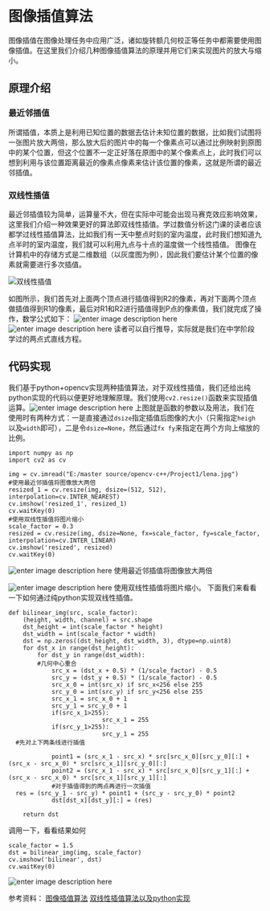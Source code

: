 ﻿
#  图像插值算法
图像插值在图像处理任务中应用广泛，诸如旋转额几何校正等任务中都需要使用图像插值。在这里我们介绍几种图像插值算法的原理并用它们来实现图片的放大与缩小。
##  原理介绍
### 最近邻插值
所谓插值，本质上是利用已知位置的数据去估计未知位置的数据，比如我们试图将一张图片放大两倍，那么放大后的图片中的每一个像素点可以通过比例映射到原图中的某个位置，但这个位置不一定正好落在原图中的某个像素点上，此时我们可以想到利用与该位置距离最近的像素点像素来估计该位置的像素，这就是所谓的最近邻插值。
### 双线性插值

最近邻插值较为简单，运算量不大，但在实际中可能会出现马赛克效应影响效果，这里我们介绍一种效果更好的算法即双线性插值。学过数值分析这门课的读者应该都学过线性插值算法，比如我们有一天中整点时刻的室内温度，此时我们想知道九点半时的室内温度，我们就可以利用九点与十点的温度做一个线性插值。
图像在计算机中的存储方式是二维数组（以灰度图为例），因此我们要估计某个位置的像素就需要进行多次插值。

![双线性插值](https://upload.wikimedia.org/wikipedia/commons/e/e7/Bilinear_interpolation.png)

如图所示，我们首先对上面两个顶点进行插值得到R2的像素，再对下面两个顶点做插值得到R1的像素，最后对R1和R2进行插值得到P点的像素值，我们就完成了操作，数学公式如下：
![enter image description here](https://lh3.googleusercontent.com/D2ho9d-IWVY8mVyescHtPwPO3t_xUdYXYEQzFvWoCq-5HtNhmQIIBgLfqGyKQbyXwYUnh73IPxCYYV6W6JpGzz-xLYwD1U09aABlAJ6BT1FagPdqvZZXpYVYuUbp5_7XZhW72abXzx1d1WY4OVv7n-5tcyO791ZMJxVwX20Nm26deCSAObV_4YvsowEz8ztwXMwnG3o8e8GlODgeBrycSYwBXDVsB7vS8YE9XVgXshKhhGc193hTFiO0MgnB06tkKMWu_O06I7dFN3r6jehjqfRlHWDK6kQTugTxdKxik347Ycd-0YHd0DdYKWbnWltCPvLJbbrKex3-lc8wz2DaFjf2QwMoOR0WF85w8k_gm01y2bGP5tD3UPU8T1RaJoB62EoDf0hZjH-ZSCy6N32x0iBAf4Zm3dXGqIeGC6qaB6nuEIbsoVsLGkRRrriMv-lc_n5n1hLbE3D9PGq1JZKaBQNvqL8RAYWlZNhCKlWN7seZDaab3260ZlJChyv4U6R_L42NZJjj4Ba-39NjEC1AG7LUxvFvj_59RslqOoMCvicHNMsRZpmsIgHK3AVfdhZI4W4ngaQyrcCKCyNv6Fmbl3hGcdgQMpp9vM8wSsgDIen3XHWjLKHSsHPouASvRMPtSI9Bx_rdtL_DX2vTOk35rPehUOXfysIz51p8P9u4OM891tYKdFaQG7jk_FUC=w760-h230-no)
![enter image description here](https://lh3.googleusercontent.com/AAUuVQ7syIzJYOV5wyuY4Ws-NEcfrWPJiw45Pkg2jYtIo29X1k1W1MvTYBdalWV7mcIdYo2mugdrDLce5PadNYYZiEObOELJAkc-pTUZij5b-NL9cMBhCw9dJiwv9LNWun-PsO1QNVRO6KVEKgbHRRuS0cPmXlLv-h8J6LYtSeYjAQ3FZnSO9gaFwF7kT0jUX3g3CA-vpOiC3vPA4jzhGPrh6r44LCswQu4ZsDdq-dSWCzjlM6X7JvWlNwkrzgso51b0f2CLUUIlMfJwRtegt6Fq12mRBJFq__vmUV0Z98nF9otDboTUo932pPadGhDbmXCRaAKhnTf4k8TO7xpC4eqULRK2Mr5CB-IQJhtyuXcs06Ys7BfOon27GydRVAW9wcwgUTEjWL7uQIfidmlJS72IuHVTC_TYZVXvEpyYh89P_cmUJRtF3vqAKtMFh8VPHGXUwO0m0gGPzfdKXjf5Nc2AlYaiaiXfRKgQfm7v-W2N2BebhyKgOSCMQb7HSdQAo-c0Rlx5no3ORHv9eTWtnUIIvWHfX2e5AKu4K05GOv7V4UnTn9mIJwmnZ1BjRqsl4rI9e7E1AGfmn9NyK289Mem85yyDCdouqYFy1VrCBOElG03ME77YRtuOf-HnVUhqw9ZxLqHiSq9wtm66EX7XnNXc-wNjYo6oBdW5uVLF9Ao8RiCd4ogy0cD8onzk=w514-h131-no)
读者可以自行推导，实际就是我们在中学阶段学过的两点式直线方程。
##  代码实现
我们基于python+opencv实现两种插值算法，对于双线性插值，我们还给出纯python实现的代码以便更好地理解原理。我们使用`cv2.resize()`函数来实现插值运算。![enter image description here](https://lh3.googleusercontent.com/BUojjEIeb1xBHvrdepHguGqylNDZK93alnzBNZgOGbe8qmXSz86cDvoImuAF4JABoRQlW29t1r9qjgxy0Wt0TDfcCty5m2JOxdVwV0b7kXK1vVokQVgMwAkIXP4hqSFAVui7SeLdGVsyyqAPxTdCFA9mj-1k3d2mzju5Je0vj9ih15L4ZPKhgOYnhYVuw32NPKudj0otqWYe4CgNAj2JykxSoFSQqq2qQhLoZMXXaR1oYRVOGCJi_VD6_p1f1boMZMJxBVvWvduexOvIuQkZw7x-MWoABIZBnv6PuWS-E8xYFC00MhfQCP84gW5k75jTmsx-y4yGfP9hJU5KkRfHjtegXCZmQCoxIbckYRu1Oknvjd_qVEvzAxvThsig7Ub2pl0g0I-eWXgLcMYaVai9JulcNcG405J6mSBRoBoYd2INXJBVccRyDnk4P9haz8ocuxJXKciilJvoG2AVDSyZ2x9CDa0NYgnDJLuEIKWCGJtCkzbAZyKFwm3fVfWIWhwWbM4MAem-QiT1JYui1lZAEOhCWuOPEvFrM36zn0POK-gv-CGos9-ATTA_rAL_bnLVQy3-we-5deTXht-MYGaNMgI3SUeNdVJYnJMYVW_PpNxlW-xBhEvNITp8bppAqalnbuMrauRgbmXPTXv9Kh1uFOGtguz78TV8gBreEfGmVYQqrl3Lo1_qVCZGbCrJ=w566-h604-no)
上图就是函数的参数以及用法，我们在使用时有两种方式：一是直接通过`dsize`指定插值后图像的大小（只需指定`heigh`以及`width`即可），二是令`dsize=None`，然后通过`fx fy`来指定在两个方向上缩放的比例。
```
import numpy as np  
import cv2 as cv

img = cv.imread("E:/master source/opencv-c++/Project1/lena.jpg")
#使用最近邻插值将图像放大两倍
resized_1 = cv.resize(img, dsize=(512, 512), interpolation=cv.INTER_NEAREST)  
cv.imshow('resized_1', resized_1)  
cv.waitKey(0)  
#使用双线性插值将图片缩小
scale_factor = 0.3  
resized = cv.resize(img, dsize=None, fx=scale_factor, fy=scale_factor, interpolation=cv.INTER_LINEAR)  
cv.imshow('resized', resized)  
cv.waitKey(0)
```
![enter image description here](https://lh3.googleusercontent.com/K_Pr1bEigenuqZ62pvt8z0089G05blyssdsonRC82AG4VL00PrpLaVbZV19j4FsvK6H-9bKRFIiU--CPuFqFQMCsKToQfGUUX0kfunnNDaQkaGr_pc0iWLCzw3zCHNYVOIc05wk-JAwy5BaPf7cVKMHQADHoPap_Va1_tKAHByQq6dOuauL1-sZeBTuTAEtDKVGjSkdkJD7pqoGRYArEf1LwWZwYhazYBkgDh9LhQmXiviFyt9NMI-7KPn5waFdC_Grvtu_UF8Bp6P51HCWrz4RkMUYr-_Vokfdsrp3pY4DEhI4bQnpV9zikvpD_zbbJCUDoc2uFN1_mPI3RT6AUHVhn77yoNCOqRBT9M1lDLqZU5lMgauBgtKZX3yykpW7Gz5mLKzmvsth_ZDj3isp0zjMyng5ccAycQamTqY4LU3JjihszGa1v6dPIz6rN7KlbETCGMBPeT2-BhN9lg9P7pwHcDB9F_hQrgrs3bTa2I3bkxfvfhVVElThRmLQZVQe8EzkVzT6PkapIWk1_v4YKOVKz3iil-1ppDA2dkirWlXzhK2ruH3jmer8_tvSHsuQ5kthsY73SLV_zPT9brnfGws1wVIbCjxugTrDVCkR6arbsNkgJl2feA49NsAgd3_cbLrJnRtWBqO9H8diW6mUv9lmlEevDzquhbzRCkzs3MEDUNVj0_dcC2B49nwq6=w641-h680-no)
使用最近邻插值将图像放大两倍


![enter image description here](https://lh3.googleusercontent.com/Zm9kUscHm_e4H51PRJJYwZYsiC1SSi9AQ4Uu_a85gwd2Fvx_wEkpCFHmlY7j_WhQnA4J3RicmgrE4pvZAfwjavt1ZvsuEPDhpQfaSa7kx3ZGxDFy9-R1gQkZ4zC8AmIQEO3Lop7cbgqYRPt6zvjHEPiO6Bib9oZbtts0-7xG-fTwi8Octzq4D3Gtic5J4UKufCySlFPyS1SCf-K16IbTMpuO5CmE_iO4_kfKf8z0LIdO2yJzPrNOTAz8m4JctSU8_NqckQ9lyHGBIygLcw5JNaobBPtWBdAtt1xnq38OQUYvR1E3Xtxt0RZkO3QEMbgLH40MwuY_kQOUskDUovBbZu7J_iWL5npQt6NRhTXXJxNfL29KU8JSh8gNwTKEI1TKij0tF0RiCR6Hw2njRkoiSTIfxO9EFOF_iofGaRQw7Po0Y0pc393FzjdotRxFqGZi3kSnPbbntsgmadKY8YspGyponygMPbfpysRGxGFqIf-hczvye0YXpGpHGRrV6L4zW_QCsyZnPVedrXs08CJObOtZ9kdtVlh3uZhXW5SjL_aa4-BprZmmGTRWZxYxluRWHjUckHz4lGvVofrhANF-kig8L9ptAlhzmE8n_pg50lVbpVkoR9Sxj9XmTGt0-811w4MjO4sS0ryIurx-gvmo_Vk_WwX-PBz7LiDdETdO1hXa42HBB8YhFIVVsmlH=w152-h137-no)
使用双线性插值将图片缩小。
下面我们来看看一下如何通过纯python实现双线性插值。
```
def bilinear_img(src, scale_factor):  
    (height, width, channel) = src.shape  
    dst_height = int(scale_factor * height)  
    dst_width = int(scale_factor * width)  
    dst = np.zeros((dst_height, dst_width, 3), dtype=np.uint8)  
    for dst_x in range(dst_height):  
        for dst_y in range(dst_width):  
        #几何中心重合
            src_x = (dst_x + 0.5) * (1/scale_factor) - 0.5  
		    src_y = (dst_y + 0.5) * (1/scale_factor) - 0.5  
			src_x_0 = int(src_x) if src_x<256 else 255  
			src_y_0 = int(src_y) if src_y<256 else 255  
			src_x_1 = src_x_0 + 1  
			src_y_1 = src_y_0 + 1  
		    if(src_x_1>255):  
		                  src_x_1 = 255  
		    if(src_y_1>255):  
		                  src_y_1 = 255  
  #先对上下两条线进行插值  
    
		    point1 = (src_x_1 - src_x) * src[src_x_0][src_y_0][:] + (src_x - src_x_0) * src[src_x_1][src_y_0][:]  
            point2 = (src_x_1 - src_x) * src[src_x_0][src_y_1][:] + (src_x - src_x_0) * src[src_x_1][src_y_1][:]  
            #对于插值得到的两点再进行一次插值  
  res = (src_y_1 - src_y) * point1 + (src_y - src_y_0) * point2  
            dst[dst_x][dst_y][:] = (res)  
  
    return dst
```
调用一下，看看结果如何
```
scale_factor = 1.5
dst = bilinear_img(img, scale_factor)  
cv.imshow('bilinear', dst)  
cv.waitKey(0)
```
![enter image description here](https://lh3.googleusercontent.com/uASFvI99Cfs2Z7qeobtB1vXsiHRYo9CGJ_BeWUvGGTZIBSpzEbD-zcP3jjK8-Ntxda0Wd7vlNTEfTrrjs8cdu-Kav5WJ1-MNSgTMkkasMa_B4Dn1-MpsPCX8nwbXto6BDFMgC5ZvonycBYlB3RX7KOmVk_I-OFNfjXVai9Rvg6xPS-xlbrKGltcrdLBwdE4JPgvgRMcFIGFFu97sAEDe8RvnZc14lxJ60nrJwbxI530-KZg1_J9Ri2e_xu-s-L9YHTYpXct26f1frJ137ytLmiRFSOpHdKcMCKWfRcuN29yl8Aq3qJMpk2lJGKTgNbDqWLWNSaoubzrfWQo0uko6zWPyJbaHs26Yg2-dknn5wmdFFZxYSo3Q8CTYfszBe994OrQbqPyI0QqmchRsBobcgd_vokskNIVkxMCIZH0Ao4pcTXnSXTS3ldVS3T9uHohNRr5_9tC6fTSf6BZfH5aftcxK-A0sd790eRc1wue4N40uj4tVfEctej6wQ_llqDjjajKJ8xra06eftGB2fnIx6ihCZK1i0Hnpl_TEX2TckJqFNjKbvmIiWJL492O7LBT9qwGt8ZqAGaThot6gT4S0yIArXt-2U_9sB3y2oJs57N8mIhM-3rJzffKMew1dKdBzgll31KxIdyoTadpfClRcfgSzhmiY4AD2kTxFG30I_wv3hl63DgEBzk3S53FW=w344-h363-no)

参考资料：
[图像插值算法](https://github.com/datawhalechina/team-learning/blob/master/%E8%AE%A1%E7%AE%97%E6%9C%BA%E8%A7%86%E8%A7%89%E5%9F%BA%E7%A1%80%EF%BC%9A%E5%9B%BE%E5%83%8F%E5%A4%84%E7%90%86%EF%BC%88%E4%B8%8A%EF%BC%89/Task01%20%E5%9B%BE%E5%83%8F%E6%8F%92%E5%80%BC%E7%AE%97%E6%B3%95.md)
[ 双线性插值算法以及python实现](https://blog.csdn.net/pku_Coder/article/details/82690128)
